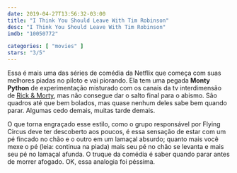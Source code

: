 ```yaml
---
date: 2019-04-27T13:56:32-03:00
title: "I Think You Should Leave With Tim Robinson"
desc: "I Think You Should Leave With Tim Robinson"
imdb: "10050772"

categories: [ "movies" ]
stars: "3/5"
---
```

Essa é mais uma das séries de comédia da Netflix que começa com suas melhores piadas no piloto e vai piorando. Ela tem uma pegada **Monty Python** de experimentação misturado com os canais da tv interdimensão de [Rick & Morty](/series/rick-and-morty-filosofia), mas não consegue dar o salto final para o abismo. São quadros até que bem bolados, mas quase nenhum deles sabe bem quando parar. Algumas cedo demais, muitas tarde demais.

O que torna engraçado esse estilo, como o grupo responsável por Flying Circus deve ter descoberto aos poucos, é essa sensação de estar com um pé fincado no chão e o outro em um lamaçal absurdo; quanto mais você mexe o pé (leia: continua na piada) mais seu pé no chão se levanta e mais seu pé no lamaçal afunda. O truque da comédia é saber quando parar antes de morrer afogado. OK, essa analogia foi péssima.
